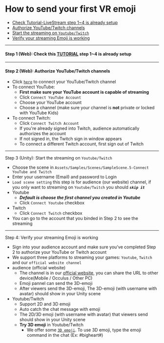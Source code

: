 # How to send your first VR emoji
- [Check Tutorial-LiveStream step 1~4 is already setup](#step1)
- [Authorize YouTube/Twitch channels](#step2)
- [Start the streaming on `Youtube/Twitch`](#step3)
- [Verify your streaming Emoji is working](#step4)



****
#### <a name="step1"> Step 1 (Web): Check this [TUTORIAL](TOUTORIAL-LiveStream.md) step 1~4 is already setup
****
#### <a name="step2"> Step 2 (Web): Authorize YouTube/Twitch channels
- Click [`here`](https://www.meta-audience.com/en-us/accounts/chatSetting/) to connect your YouTube/Twitch channel
- To connect YouTube:
    - **First make sure your YouTube account is capable of streaming**
    - Click `Connect YouTube Account`
    - Choose your YouTube account
    - Choose a channel (make sure your channel is **not** private or locked with YouTube Kids)
- To connect Twitch:
    - Click `Connect Twitch Account`
    - If you're already signed into Twitch, audience automatically authorizes the account
    - If not signed in, the Twitch sign in window appears
    - To connect a different Twitch account, first sign out of Twitch 

****
<a name="step3"> Step 3 (Unity): Start the streaming on `Youtube/Twitch`
- Choose the scene in `Assets/Samples/Scenes/SampleScene.5-Connect YouTube and Twitch`
- Enter your username (Email) and password to Login
- `Load scene setting` this step is for audience (our website) channel, if you only want to streaming on `Youtube/Twitch` you should ***`skip it`***
- Youtube
  - ***Default is choose the first channel you created in Youtube***
  - Click `Connect Youtube` checkbox
- Twitch
  - Click `Connect Twitch` checkbox
- You can go to the account that you binded in Step 2 to see the streaming

****
<a name="step4"> Step 4: Verify your streaming Emoji is working
- Sign into your audience account and make sure you've completed Step 2 to authorize your YouTube or Twitch account
- We support three platforms to streaming your games: `Youtube`, `Twitch` and our `official website channel`
- audience (official website)
  - The channel is in our  [official website](https://www.meta-audience.com/en-us/accounts/userChannels/), you can share the URL to other device(Mobile / Occulus / Other PC)
  - Emoji pannel can send the 3D-emoji
  - After viewers send the 3D-emoji, The 3D-emoji (with username with avatar) should show in your Unity scene
- Youtube/Twitch
  - Support 2D and 3D emoji
  - Auto catch the chat message with emoji
  - The 2D/3D emoji (with username with avatar) that viewers send should show in your Unity scene
  - **Try 3D emoji** in Youtube/Twitch
    - We offer some [`3D emoji`](https://www.meta-audience.com/en-us/download/). To use 3D emoji, type the emoji command in the chat (Ex: #bigheart#)

